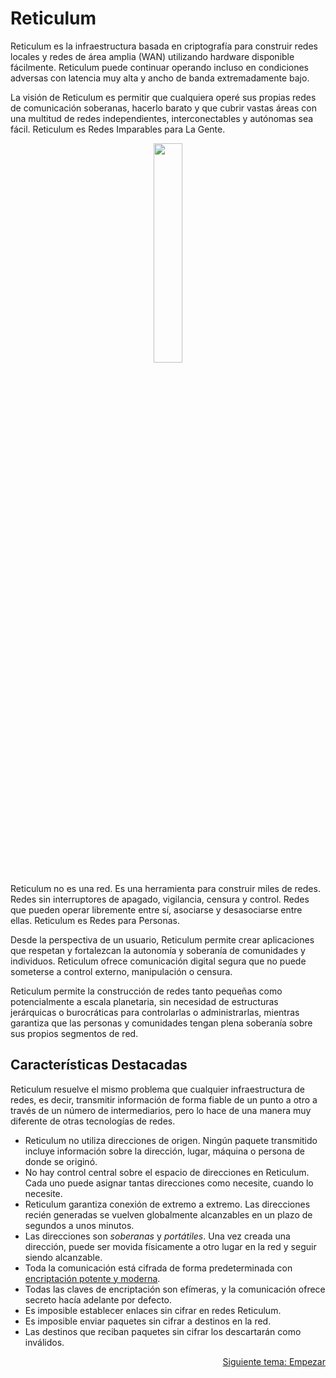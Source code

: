 # Reticulum

Reticulum es la infraestructura basada en criptografía para construir redes locales y redes de área amplia (WAN) utilizando hardware disponible fácilmente. Reticulum puede continuar operando incluso en condiciones adversas con latencia muy alta y ancho de banda extremadamente bajo.

 La visión de Reticulum es permitir que cualquiera operé sus propias redes de comunicación soberanas, hacerlo barato y que cubrir vastas áreas con una multitud de redes independientes, interconectables y autónomas sea fácil. Reticulum es Redes Imparables para La Gente.

<p align="center"><img width="30%" src="gfx/reticulum_logo_512.png"></p>

Reticulum no es una red. Es una herramienta para construir miles de redes. Redes sin interruptores de apagado, vigilancia, censura y control. Redes que pueden operar libremente entre sí, asociarse y desasociarse entre ellas. Reticulum es Redes para Personas.


Desde la perspectiva de un usuario, Reticulum permite crear aplicaciones que respetan y fortalezcan la autonomía y soberanía de comunidades y individuos.
Reticulum ofrece comunicación digital segura que no puede someterse a control externo, manipulación o censura.

Reticulum permite la construcción de redes tanto pequeñas como potencialmente a escala planetaria, sin necesidad de estructuras jerárquicas o burocráticas para controlarlas o administrarlas, mientras garantiza que las personas y comunidades tengan plena soberanía sobre sus propios segmentos de red.

## Características Destacadas

Reticulum resuelve el mismo problema que cualquier infraestructura de redes, es decir, transmitir información de forma fiable  de un punto a otro a través de un número de intermediarios, pero lo hace de una manera muy diferente de otras tecnologías de redes.

- Reticulum no utiliza direcciones de origen. Ningún paquete transmitido incluye información sobre la dirección, lugar, máquina o persona de donde se originó.
- No hay control central sobre el espacio de direcciones en Reticulum. Cada uno puede asignar tantas direcciones como necesite, cuando lo necesite.
- Reticulum garantiza conexión de extremo a extremo. Las direcciones recién generadas se vuelven globalmente alcanzables en un plazo de segundos a unos minutos.
- Las direcciones son *soberanas* y *portátiles*. Una vez creada una dirección, puede ser movida físicamente a otro lugar en la red y seguir siendo alcanzable.
- Toda la comunicación está cifrada de forma predeterminada con [encriptación potente y moderna](crypto_es.html).
- Todas las claves de encriptación son efímeras, y la comunicación ofrece secreto hacía adelante por defecto.
- Es imposible establecer enlaces sin cifrar en redes Reticulum.
- Es imposible enviar paquetes sin cifrar a destinos en la red.
- Las destinos que reciban paquetes sin cifrar los descartarán como inválidos.

<p align="right"><a href="start_es.html">Siguiente tema: Empezar</a></p>
